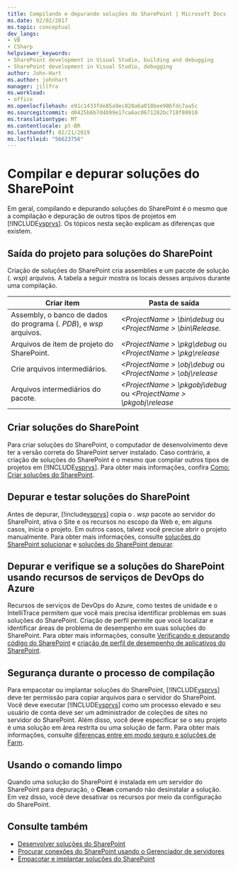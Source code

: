 ```yaml
---
title: Compilando e depurando soluções do SharePoint | Microsoft Docs
ms.date: 02/02/2017
ms.topic: conceptual
dev_langs:
- VB
- CSharp
helpviewer_keywords:
- SharePoint development in Visual Studio, building and debugging
- SharePoint development in Visual Studio, debugging
author: John-Hart
ms.author: johnhart
manager: jillfra
ms.workload:
- office
ms.openlocfilehash: e91c1433fde85a9ec828a6a018bee986fdc7aa5c
ms.sourcegitcommit: d0425b6b7d4b99e17ca6ac0671282bc718f80910
ms.translationtype: MT
ms.contentlocale: pt-BR
ms.lasthandoff: 02/21/2019
ms.locfileid: "56623756"
---
```

# <a name="build-and-debug-sharepoint-solutions"></a>Compilar e depurar soluções do SharePoint
  Em geral, compilando e depurando soluções do SharePoint é o mesmo que a compilação e depuração de outros tipos de projetos em [!INCLUDE[vsprvs](../sharepoint/includes/vsprvs-md.md)]. Os tópicos nesta seção explicam as diferenças que existem.

## <a name="project-output-for-sharepoint-solutions"></a>Saída do projeto para soluções do SharePoint
 Criação de soluções do SharePoint cria assemblies e um pacote de solução (*. wsp*) arquivos. A tabela a seguir mostra os locais desses arquivos durante uma compilação.

|Criar item|Pasta de saída|
|----------------|-------------------|
|Assembly, o banco de dados do programa (*. PDB*), e *wsp* arquivos.|*\<ProjectName > \bin\debug* ou  *\<ProjectName > \bin\Release.*|
|Arquivos de item de projeto do SharePoint.|*\<ProjectName > \pkg\debug* ou  *\<ProjectName > \pkg\release*|
|Crie arquivos intermediários.|*\<ProjectName > \obj\debug* ou  *\<ProjectName > \obj\release*|
|Arquivos intermediários do pacote.|*\<ProjectName > \pkgobj\debug* ou  *\<ProjectName > \pkgobj\release*|

## <a name="build-sharepoint-solutions"></a>Criar soluções do SharePoint
 Para criar soluções do SharePoint, o computador de desenvolvimento deve ter a versão correta do SharePoint server instalado. Caso contrário, a criação de soluções do SharePoint é o mesmo que compilar outros tipos de projetos em [!INCLUDE[vsprvs](../sharepoint/includes/vsprvs-md.md)]. Para obter mais informações, confira [Como: Criar soluções do SharePoint](../sharepoint/how-to-build-sharepoint-solutions.md).

## <a name="debug-and-test-sharepoint-solutions"></a>Depurar e testar soluções do SharePoint
 Antes de depurar, [!include[vsprvs](../sharepoint/includes/vsprvs-md.md)] copia o *. wsp* pacote ao servidor do SharePoint, ativa o Site e os recursos no escopo da Web e, em alguns casos, inicia o projeto. Em outros casos, talvez você precise abrir o projeto manualmente. Para obter mais informações, consulte [soluções do SharePoint solucionar](../sharepoint/troubleshooting-sharepoint-solutions.md) e [soluções do SharePoint depurar](../sharepoint/debugging-sharepoint-solutions.md).

## <a name="debug-and-verify-sharepoint-solutions-by-using-azure-devops-services-features"></a>Depurar e verifique se a soluções do SharePoint usando recursos de serviços de DevOps do Azure
 Recursos de serviços de DevOps do Azure, como testes de unidade e o IntelliTrace permitem que você mais precisa identificar problemas em suas soluções do SharePoint. Criação de perfil permite que você localizar e identificar áreas de problema de desempenho em suas soluções do SharePoint. Para obter mais informações, consulte [Verificando e depurando código do SharePoint](../sharepoint/verifying-and-debugging-sharepoint-code.md) e [criação de perfil de desempenho de aplicativos do SharePoint](../sharepoint/profiling-the-performance-of-sharepoint-applications.md).

## <a name="security-during-the-build-process"></a>Segurança durante o processo de compilação
 Para empacotar ou implantar soluções do SharePoint, [!INCLUDE[vsprvs](../sharepoint/includes/vsprvs-md.md)] deve ter permissão para copiar arquivos para o servidor do SharePoint. Você deve executar [!INCLUDE[vsprvs](../sharepoint/includes/vsprvs-md.md)] como um processo elevado e seu usuário de conta deve ser um administrador de coleções de sites no servidor do SharePoint. Além disso, você deve especificar se o seu projeto é uma solução em área restrita ou uma solução de farm. Para obter mais informações, consulte [diferenças entre em modo seguro e soluções de Farm](../sharepoint/differences-between-sandboxed-and-farm-solutions.md).

## <a name="using-the-clean-command"></a>Usando o comando limpo
 Quando uma solução do SharePoint é instalada em um servidor do SharePoint para depuração, o **Clean** comando não desinstalar a solução. Em vez disso, você deve desativar os recursos por meio da configuração do SharePoint.

## <a name="see-also"></a>Consulte também
- [Desenvolver soluções do SharePoint](../sharepoint/developing-sharepoint-solutions.md)
- [Procurar conexões do SharePoint usando o Gerenciador de servidores](../sharepoint/browsing-sharepoint-connections-using-server-explorer.md)
- [Empacotar e implantar soluções do SharePoint](../sharepoint/packaging-and-deploying-sharepoint-solutions.md)
